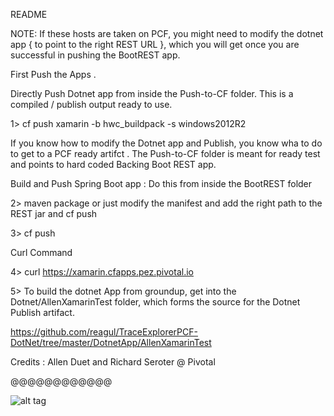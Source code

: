 README

NOTE: If these hosts are taken on PCF, you might need to modify the dotnet app { to point to the right REST URL }, which you will get once you are successful in pushing the BootREST app. 


First Push the Apps . 

Directly Push Dotnet app from inside the Push-to-CF folder. This is a compiled / publish output ready to use. 

1> cf push xamarin  -b hwc_buildpack -s windows2012R2

If you know how to modify the Dotnet app and Publish, you know wha to do to get to a PCF ready artifct . The Push-to-CF folder is meant for ready test and points to hard coded Backing Boot REST app. 


Build and Push Spring Boot app : Do this from inside the  BootREST folder 

2> maven package or just modify the manifest and add the right path to the REST jar and cf push 

3> cf push 


Curl Command 


4>  curl https://xamarin.cfapps.pez.pivotal.io

5> To build the dotnet App from groundup, get into the Dotnet/AllenXamarinTest folder, which forms the source for the Dotnet Publish artifact.

https://github.com/reagul/TraceExplorerPCF-DotNet/tree/master/DotnetApp/AllenXamarinTest

Credits : Allen Duet and Richard Seroter @ Pivotal

@@@@@@@@@@@@

![alt tag](https://github.com/reagul/TraceExplorerPCF-DotNet/edit/master/DotNetTrace-Sample.png)
